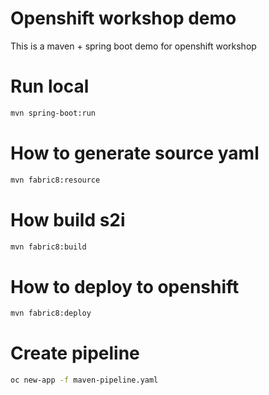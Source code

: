 # Openshift workshop demo

This is a maven + spring boot demo for openshift workshop

# Run local
```bash
mvn spring-boot:run
```

# How to generate source yaml
```bash
mvn fabric8:resource
```

# How build s2i

```bash
mvn fabric8:build
```

# How to deploy to openshift
```bash
mvn fabric8:deploy
```

# Create pipeline
```bash
oc new-app -f maven-pipeline.yaml
```